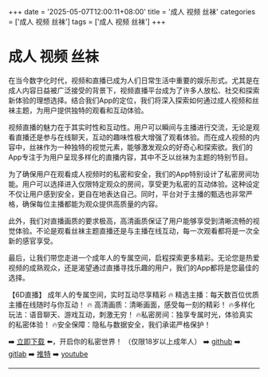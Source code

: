 +++
date = '2025-05-07T12:00:11+08:00'
title = '成人 视频 丝袜'
categories = ['成人 视频 丝袜']
tags = ['成人 视频 丝袜']
+++

# 成人 视频 丝袜

在当今数字化时代，视频和直播已成为人们日常生活中重要的娱乐形式。尤其是在成人内容日益被广泛接受的背景下，视频直播平台成为了许多人放松、社交和探索新体验的理想选择。结合我们App的定位，我们将深入探索如何通过成人视频和丝袜主题，为用户提供独特的观看和互动体验。

视频直播的魅力在于其实时性和互动性。用户可以瞬间与主播进行交流，无论是观看直播还是参与在线聊天，互动的趣味性极大增强了观看体验。而在成人视频的内容中，丝袜作为一种独特的视觉元素，能够激发观众的好奇心和探索欲。我们的App专注于为用户呈现多样化的直播内容，其中不乏以丝袜为主题的特别节目。

为了确保用户在观看成人视频时的私密和安全，我们的App特别设计了私密房间功能。用户可以选择进入仅限特定观众的房间，享受更为私密的互动体验。这种设定不仅让用户感到安全，更自在地表达自己。同时，平台对于主播的甄选也非常严格，确保每位主播都能为观众提供高质量的内容。

此外，我们对直播画质的要求极高，高清画质保证了用户能够享受到清晰流畅的视觉体验。不论是观看丝袜主题直播还是与主播在线互动，每一次观看都将是一次全新的感官享受。

最后，让我们带您走进一个成年人的专属空间，启程探索更多精彩。无论您是热爱视频的成熟观众，还是渴望通过直播寻找乐趣的用户，我们的App都将是您最佳的选择。

【6D直播】
成年人的专属空间，实时互动尽享精彩
🔥 精选主播：每天数百位优质主播在线随时与你互动！
🔥 高清画质：清晰画面，感受每一刻的精彩！
🔥多样化玩法：语音聊天、游戏互动，刺激无穷！
🔥私密房间：独享专属时光，体验真实的私密体验！
🔥安全保障：隐私与数据安全，我们承诺严格保护！

➡️ [立即下载](https://down123.s3.ap-east-1.amazonaws.com/down/down.html?channelCode=blog) ⬅️，开启你的私密世界！
（仅限18岁以上成年人）
➡️ [github](https://aldult-live.github.io/)
➡️ [gitlab](https://seo-09598d.gitlab.io/)
➡️ [推特](https://x.com/wegame33)
➡️ [youtube](https://www.youtube.com/@6Dlive)

---

